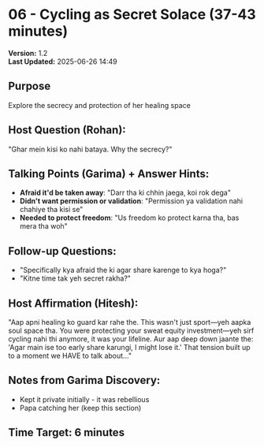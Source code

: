 # 06 - Cycling as Secret Solace (37-43 minutes)

**Version:** 1.2  
**Last Updated:** 2025-06-26 14:49

## Purpose
Explore the secrecy and protection of her healing space

## Host Question (Rohan):
"Ghar mein kisi ko nahi bataya. Why the secrecy?"

## Talking Points (Garima) + Answer Hints:
- **Afraid it'd be taken away**: "Darr tha ki chhin jaega, koi rok dega"
- **Didn't want permission or validation**: "Permission ya validation nahi chahiye tha kisi se"
- **Needed to protect freedom**: "Us freedom ko protect karna tha, bas mera tha woh"

## Follow-up Questions:
- "Specifically kya afraid the ki agar share karenge to kya hoga?"
- "Kitne time tak yeh secret rakha?"

## Host Affirmation (Hitesh):
"Aap apni healing ko guard kar rahe the. This wasn't just sport—yeh aapka soul space tha. You were protecting your sweat equity investment—yeh sirf cycling nahi thi anymore, it was your lifeline. Aur aap deep down jaante the: 'Agar main ise too early share karungi, I might lose it.' That tension built up to a moment we HAVE to talk about…"

## Notes from Garima Discovery:
- Kept it private initially - it was rebellious
- Papa catching her (keep this section)

## Time Target: 6 minutes